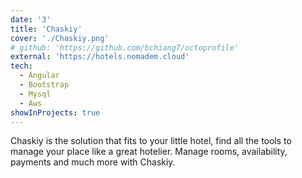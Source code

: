 ```yaml
---
date: '3'
title: 'Chaskiy'
cover: './Chaskiy.png'
# github: 'https://github.com/bchiang7/octoprofile'
external: 'https://hotels.nomadem.cloud'
tech:
  - Angular
  - Bootstrap
  - Mysql
  - Aws
showInProjects: true
---
```


Chaskiy is the solution that fits to your little hotel, find all the tools to manage your place like a great hotelier. Manage rooms, availability, payments and much more with Chaskiy.
